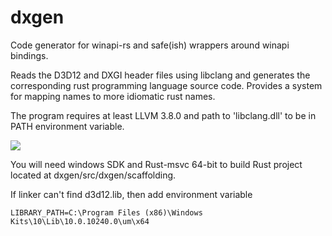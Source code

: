 dxgen
=====

Code generator for winapi-rs and safe(ish) wrappers around winapi bindings.

Reads the D3D12 and DXGI header files using libclang and generates the corresponding rust programming language source code. Provides a system for mapping names to more idiomatic rust names.

The program requires at least LLVM 3.8.0 and path to 'libclang.dll' to be in PATH environment variable.

![](http://i.imgur.com/yIN7QVv.png)

You will need windows SDK and Rust-msvc 64-bit to build Rust project located at dxgen/src/dxgen/scaffolding. 

If linker can't find d3d12.lib, then add environment variable

    LIBRARY_PATH=C:\Program Files (x86)\Windows Kits\10\Lib\10.0.10240.0\um\x64
